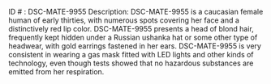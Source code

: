 ID # : DSC-MATE-9955
Description: DSC-MATE-9955 is a caucasian female human of early thirties, with numerous spots covering her face and a distinctively red lip color. DSC-MATE-9955 presents a head of blond hair, frequently kept hidden under a Russian ushanka hat or some other type of headwear, with gold earrings fastened in her ears. DSC-MATE-9955 is very consistent in wearing a gas mask fitted with LED lights and other kinds of technology, even though tests showed that no hazardous substances are emitted from her respiration.